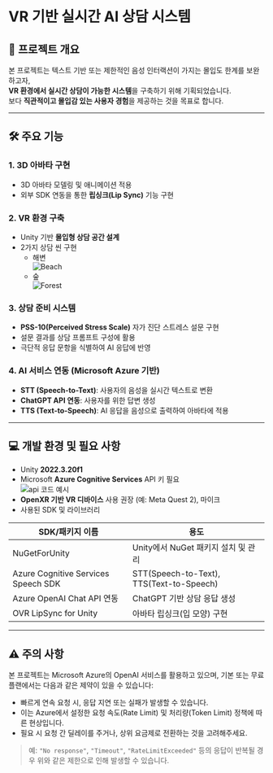 # VR 기반 실시간 AI 상담 시스템

## 📌 프로젝트 개요
본 프로젝트는 텍스트 기반 또는 제한적인 음성 인터랙션이 가지는 몰입도 한계를 보완하고자,  
**VR 환경에서 실시간 상담이 가능한 시스템**을 구축하기 위해 기획되었습니다.  
보다 **직관적이고 몰입감 있는 사용자 경험**을 제공하는 것을 목표로 합니다.

---

## 🛠️ 주요 기능

### 1. 3D 아바타 구현
- 3D 아바타 모델링 및 애니메이션 적용  
- 외부 SDK 연동을 통한 **립싱크(Lip Sync)** 기능 구현

### 2. VR 환경 구축
- Unity 기반 **몰입형 상담 공간 설계**  
- 2가지 상담 씬 구현
  - 해변  
    ![Beach](https://github.com/user-attachments/assets/3fbf2a2d-c500-46de-9a4e-e5e99ceb6543)
  - 숲  
    ![Forest](https://github.com/user-attachments/assets/0cb15164-e67d-4058-842a-5a32b006e854)

### 3. 상담 준비 시스템
- **PSS-10(Perceived Stress Scale)** 자가 진단 스트레스 설문 구현
- 설문 결과를 상담 프롬프트 구성에 활용  
- 극단적 응답 문항을 식별하여 AI 응답에 반영

### 4. AI 서비스 연동 (Microsoft Azure 기반)
- **STT (Speech-to-Text)**: 사용자의 음성을 실시간 텍스트로 변환  
- **ChatGPT API 연동**: 사용자를 위한 답변 생성  
- **TTS (Text-to-Speech)**: AI 응답을 음성으로 출력하여 아바타에 적용

---

## 💻 개발 환경 및 필요 사항
- Unity **2022.3.20f1**
- Microsoft **Azure Cognitive Services** API 키 필요  
  ![api 코드 예시](https://github.com/user-attachments/assets/1ea2c8c9-9167-479a-9cf2-739a61b29ede)
- **OpenXR 기반 VR 디바이스** 사용 권장 (예: Meta Quest 2), 마이크
- 사용된 SDK 및 라이브러리
  
| SDK/패키지 이름 | 용도 |
|------------------|------|
| NuGetForUnity | Unity에서 NuGet 패키지 설치 및 관리 |
| Azure Cognitive Services Speech SDK | STT(Speech-to-Text), TTS(Text-to-Speech) |
| Azure OpenAI Chat API 연동 | ChatGPT 기반 상담 응답 생성 |
| OVR LipSync for Unity | 아바타 립싱크(입 모양) 구현 |

---

## ⚠️ 주의 사항

본 프로젝트는 Microsoft Azure의 OpenAI 서비스를 활용하고 있으며, 기본 또는 무료 플랜에서는 다음과 같은 제약이 있을 수 있습니다:

- 빠르게 연속 요청 시, 응답 지연 또는 실패가 발생할 수 있습니다.
- 이는 Azure에서 설정한 요청 속도(Rate Limit) 및 처리량(Token Limit) 정책에 따른 현상입니다.
- 필요 시 요청 간 딜레이를 주거나, 상위 요금제로 전환하는 것을 고려해주세요.

> 예: `"No response"`, `"Timeout"`, `"RateLimitExceeded"` 등의 응답이 반복될 경우 위와 같은 제한으로 인해 발생할 수 있습니다.
